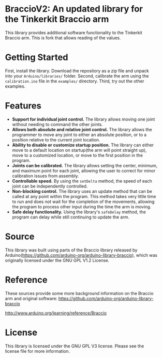 # BraccioV2: An updated library for the Tinkerkit Braccio arm
This library provides additional software functionality to the Tinkerkit Braccio arm. This is fork that allows reading of the values.

# Getting Started
First, install the library. Download the repository as a zip file and unpack into your ```Arduino/libraries/``` folder.
Second, calibrate the arm using the ```calibration.ino``` file in the ```examples/``` directory.
Third, try out the other examples.

# Features
* **Support for individual joint control.** The library allows moving one joint without needing to command the other joints.
* **Allows both absolute and relative joint control.** The library allows the programmer to move any joint to either an absolute position, or to a position relative to the current joint location.
* **Ability to disable or customize startup position.** The library can either move to a default location on startup(the arm will point straight up), move to a customized location, or move to the first position in the program.
* **Joints can be calibrated.** The library allows setting the center, minimum, and maximum point for each joint, allowing the user to correct for minor calibration issues from assembly.
* **Controllable speed.** By using the ```setDelta``` method, the speed of each joint can be independently controlled.
* **Non-blocking control.** The library uses an update method that can be called at any point within the program. This method takes very little time to run and does not wait for the completion of the movements, allowing the program to process other input during the time the arm is moving.
* **Safe delay functionality.** Using the library's ```safeDelay``` method, the program can delay while still continuing to update the arm.

# Source
This library was built using parts of the Braccio library released by Arduino(https://github.com/arduino-org/arduino-library-braccio), which was originally licensed under the GNU GPL V1.2 License.

# Reference
These sources provide some more background information on the Braccio arm and original software:
https://github.com/arduino-org/arduino-library-braccio

http://www.arduino.org/learning/reference/Braccio

# License
This library is licensed under the GNU GPL V3 license. Please see the license file for more information.
